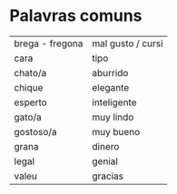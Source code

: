 # Palavras comuns

|                 |                   |
| --              | --                |
| brega - fregona | mal gusto / cursi |
| cara            | tipo              |
| chato/a         | aburrido          |
| chique          | elegante          |
| esperto         | inteligente       |
| gato/a          | muy lindo         |
| gostoso/a       | muy bueno         |
| grana           | dinero            |
| legal           | genial            |
| valeu           | gracias           |
